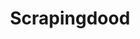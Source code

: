 ---
title: Scrapingdood
emoji: 👀
colorFrom: gray
colorTo: red
sdk: docker
python_version: 3.9
sdk_version: 0.10.2
app_file: main.py
pinned: false
---